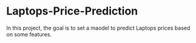 # Laptops-Price-Prediction

In this project, the goal is to set a maodel to predict Laptops prices based on some features.
